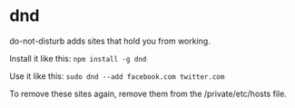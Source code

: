dnd
===

do-not-disturb adds sites that hold you from working.

Install it like this: `npm install -g dnd`

Use it like this: `sudo dnd --add facebook.com twitter.com`

To remove these sites again, remove them from the /private/etc/hosts file.
